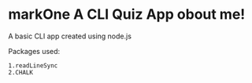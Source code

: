 # markOne A CLI Quiz App obout me!
 
A basic CLI app created using node.js

Packages used:

    1.readLineSync
    2.CHALK

